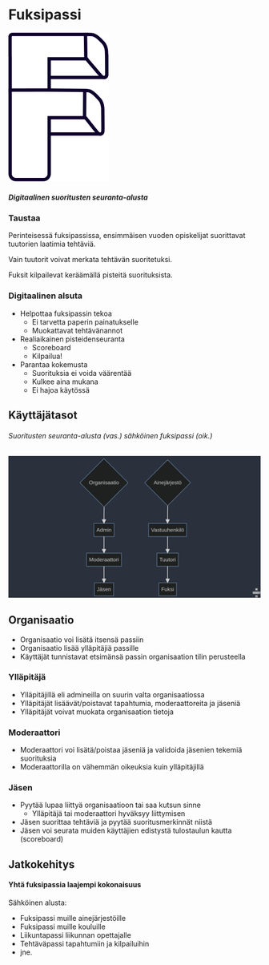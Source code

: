 # Fuksipassi

![Fuksipassi logo](assets/f-logo-no-bg.svg)

##### Digitaalinen suoritusten seuranta-alusta



### Taustaa

Perinteisessä fuksipassissa, ensimmäisen vuoden opiskelijat suorittavat tuutorien laatimia tehtäviä.

Vain tuutorit voivat merkata tehtävän suoritetuksi.

Fuksit kilpailevat keräämällä pisteitä suorituksista.


### Digitaalinen alsuta

- Helpottaa fuksipassin tekoa
    - Ei tarvetta paperin painatukselle
    - Muokattavat tehtävänannot
- Realiaikainen pisteidenseuranta
    - Scoreboard
    - Kilpailua!
- Parantaa kokemusta
    - Suorituksia ei voida väärentää
    - Kulkee aina mukana
    - Ei hajoa käytössä


## Käyttäjätasot
 
###### Suoritusten seuranta-alusta (vas.) sähköinen fuksipassi (oik.)
![user hierarchy](assets/userlevels.png)


## Organisaatio
- Organisaatio voi lisätä itsensä passiin
- Organisaatio lisää ylläpitäjiä passille
- Käyttäjät tunnistavat etsimänsä passin organisaation tilin perusteella


### Ylläpitäjä

- Ylläpitäjillä eli admineilla on suurin valta organisaatiossa
- Ylläpitäjät lisäävät/poistavat tapahtumia, moderaattoreita ja jäseniä
- Ylläpitäjät voivat muokata organisaation tietoja


### Moderaattori

- Moderaattori voi lisätä/poistaa jäseniä ja validoida jäsenien tekemiä suorituksia
- Moderaattorilla on vähemmän oikeuksia kuin ylläpitäjillä


###  Jäsen

- Pyytää lupaa liittyä organisaatioon tai saa kutsun sinne
    - Ylläpitäjä tai moderaattori hyväksyy liittymisen
- Jäsen suorittaa tehtäviä ja pyytää suoritusmerkinnät niistä
- Jäsen voi seurata muiden käyttäjien edistystä tulostaulun kautta (scoreboard)



## Jatkokehitys 

#### Yhtä fuksipassia laajempi kokonaisuus

Sähköinen alusta:
- Fuksipassi muille ainejärjestöille
- Fuksipassi muille kouluille
- Liikuntapassi liikunnan opettajalle
- Tehtäväpassi tapahtumiin ja kilpailuihin
- jne.




